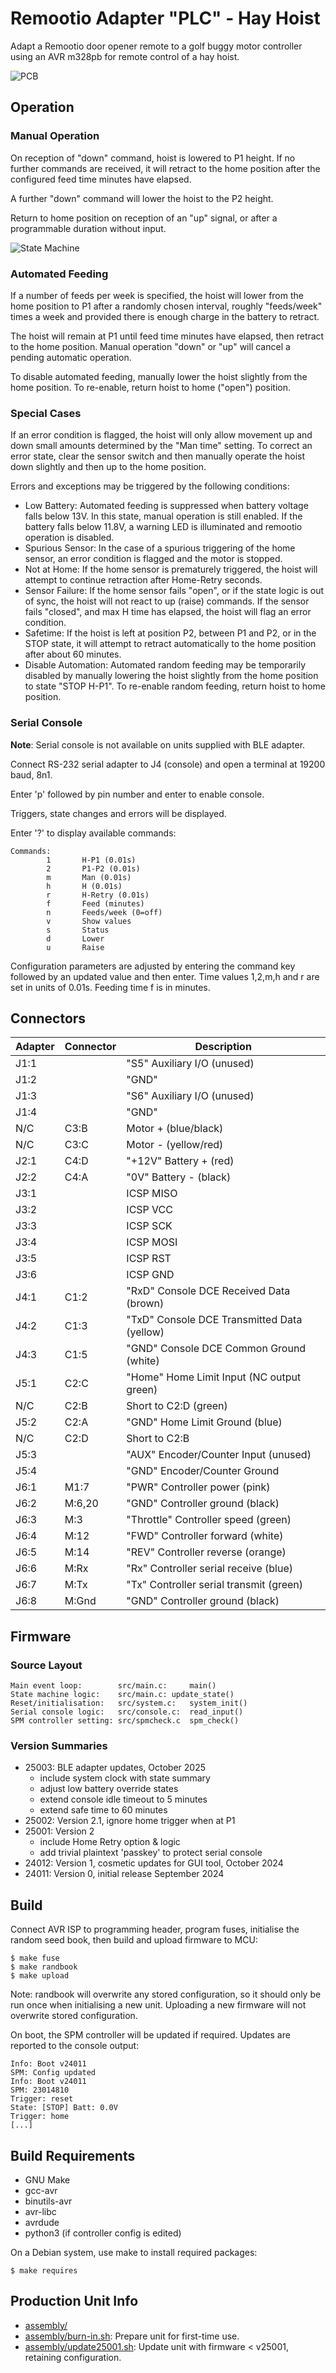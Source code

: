 # Remootio Adapter "PLC" - Hay Hoist

Adapt a Remootio door opener remote to
a golf buggy motor controller using an
AVR m328pb for remote control of a hay hoist.

![PCB](pcb/remootio-adapter.png "PCB")


## Operation


### Manual Operation

On reception of "down" command, hoist is lowered to P1 height.
If no further commands are received, it will retract to the home
position after the configured feed time minutes have elapsed.

A further "down" command will lower the hoist to the P2 height.

Return to home position on reception of an "up" signal, or
after a programmable duration without input.

![State Machine](reference/remootio_adapter_state_diagram.svg "State Diagram")


### Automated Feeding

If a number of feeds per week is specified, the hoist will lower
from the home position to P1 after a randomly chosen interval,
roughly "feeds/week" times a week and provided there is enough
charge in the battery to retract.

The hoist will remain at P1 until feed time minutes have elapsed, 
then retract to the home position. Manual operation "down" or
"up" will cancel a pending automatic operation.

To disable automated feeding, manually lower the hoist slightly
from the home position. To re-enable, return hoist to home
("open") position.


### Special Cases

If an error condition is flagged, the hoist will only allow
movement up and down small amounts determined by the "Man time"
setting. To correct an error state, clear the sensor
switch and then manually operate the hoist down slightly and
then up to the home position.

Errors and exceptions may be triggered by the following conditions:

   - Low Battery: Automated feeding is suppressed when battery
     voltage falls below 13V. In this state, manual operation
     is still enabled. If the battery falls below 11.8V,
     a warning LED is illuminated and remootio operation is disabled.
   - Spurious Sensor: In the case of a spurious triggering of
     the home sensor, an error condition is flagged and the
     motor is stopped.
   - Not at Home: If the home sensor is prematurely
     triggered, the hoist will attempt to continue retraction
     after Home-Retry seconds.
   - Sensor Failure: If the home sensor fails "open", or if the
     state logic is out of sync, the hoist will not react to
     up (raise) commands. If the sensor fails "closed", and max
     H time has elapsed, the hoist will flag an error condition.
   - Safetime: If the hoist is left at position P2, between P1 and P2,
     or in the STOP state, it will attempt to retract automatically
     to the home position after about 60 minutes.
   - Disable Automation: Automated random feeding may be temporarily
     disabled by manually lowering the hoist slightly from the home
     position to state "STOP H-P1". To re-enable random feeding, return
     hoist to home position.


### Serial Console

**Note**: Serial console is not available on units supplied with
BLE adapter.

Connect RS-232 serial adapter to J4 (console)
and open a terminal at 19200 baud, 8n1.

Enter 'p' followed by pin number and enter to enable
console.

Triggers, state changes and errors will
be displayed.

Enter '?' to display available commands:

	Commands:
	        1       H-P1 (0.01s)
	        2       P1-P2 (0.01s)
	        m       Man (0.01s)
	        h       H (0.01s)
	        r       H-Retry (0.01s)
	        f       Feed (minutes)
	        n       Feeds/week (0=off)
	        v       Show values
	        s       Status
	        d       Lower
	        u       Raise

Configuration parameters are adjusted
by entering the command key followed by
an updated value and then enter.
Time values 1,2,m,h and r are set in units of 0.01s.
Feeding time f is in minutes.


## Connectors

Adapter | Connector | Description
--- | --- | ---
J1:1 |  | "S5" Auxiliary I/O (unused)
J1:2 |  | "GND"
J1:3 |  | "S6" Auxiliary I/O (unused)
J1:4 |  | "GND"
N/C | C3:B | Motor + (blue/black)
N/C | C3:C | Motor - (yellow/red)
J2:1 | C4:D | "+12V" Battery + (red)
J2:2 | C4:A | "0V" Battery - (black)
J3:1 |  | ICSP MISO
J3:2 |  | ICSP VCC
J3:3 |  | ICSP SCK
J3:4 |  | ICSP MOSI
J3:5 |  | ICSP RST
J3:6 |  | ICSP GND
J4:1 | C1:2 | "RxD" Console DCE Received Data (brown)
J4:2 | C1:3 | "TxD" Console DCE Transmitted Data (yellow)
J4:3 | C1:5 | "GND" Console DCE Common Ground (white)
J5:1 | C2:C | "Home" Home Limit Input (NC output green)
N/C | C2:B | Short to C2:D (green)
J5:2 | C2:A | "GND" Home Limit Ground (blue)
N/C | C2:D | Short to C2:B
J5:3 |  | "AUX" Encoder/Counter Input (unused)
J5:4 |  | "GND" Encoder/Counter Ground
J6:1 | M1:7 | "PWR" Controller power (pink)
J6:2 | M:6,20 | "GND" Controller ground (black)
J6:3 | M:3 | "Throttle" Controller speed (green)
J6:4 | M:12 | "FWD" Controller forward (white)
J6:5 | M:14 | "REV" Controller reverse (orange)
J6:6 | M:Rx | "Rx" Controller serial receive (blue)
J6:7 | M:Tx | "Tx" Controller serial transmit (green)
J6:8 | M:Gnd | "GND" Controller ground (black)


## Firmware

### Source Layout

	Main event loop:		src/main.c: 	main()
	State machine logic:	src/main.c:	update_state()
	Reset/initialisation:	src/system.c:	system_init()
	Serial console logic:	src/console.c:	read_input()
	SPM controller setting:	src/spmcheck.c	spm_check()


### Version Summaries

   - 25003: BLE adapter updates, October 2025
      - include system clock with state summary
      - adjust low battery override states
      - extend console idle timeout to 5 minutes
      - extend safe time to 60 minutes
   - 25002: Version 2.1, ignore home trigger when at P1
   - 25001: Version 2
      - include Home Retry option & logic
      - add trivial plaintext 'passkey' to protect serial console
   - 24012: Version 1, cosmetic updates for GUI tool, October 2024
   - 24011: Version 0, initial release September 2024

## Build

Connect AVR ISP to programming header, program fuses, initialise
the random seed book, then build and upload firmware to MCU:

	$ make fuse
	$ make randbook
	$ make upload

Note: randbook will overwrite any stored configuration, so it should
only be run once when initialising a new unit. Uploading a new
firmware will not overwrite stored configuration.

On boot, the SPM controller will be updated if required. Updates are
reported to the console output:

	Info: Boot v24011
	SPM: Config updated
	Info: Boot v24011
	SPM: 23014810
	Trigger: reset
	State: [STOP] Batt: 0.0V
	Trigger: home
	[...]


## Build Requirements

   - GNU Make
   - gcc-avr
   - binutils-avr
   - avr-libc
   - avrdude
   - python3 (if controller config is edited)

On a Debian system, use make to install required packages:

	$ make requires


## Production Unit Info

   - [assembly/](assembly/ "Assembly instruction")
   - [assembly/burn-in.sh](assembly/burn-in.sh "Burn-in"):
     Prepare unit for first-time use.
   - [assembly/update25001.sh](assembly/update25001.sh "Update to v25001+"):
     Update unit with firmware < v25001, retaining configuration.
